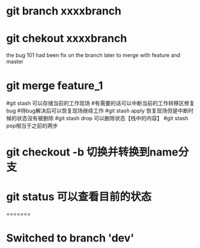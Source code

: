 #	git branch xxxxbranch
#   git chekout xxxxbranch

the bug 101 had been fix on the branch later to merge with feature and master


#	git merge feature_1

#git stash 可以存储当前的工作现场
#有需要的话可以中断当前的工作转移区修复bug
#待bug解决后可以恢复现场继续工作
#git stash apply 恢复现场但是中断时候的状态没有被删除
#git stash drop 可以删除状态【栈中的内容】
#git stash pop相当于之前的两步


# git checkout -b <name> 切换并转换到name分支

# git status 可以查看目前的状态

=======
#	Switched to branch 'dev'




